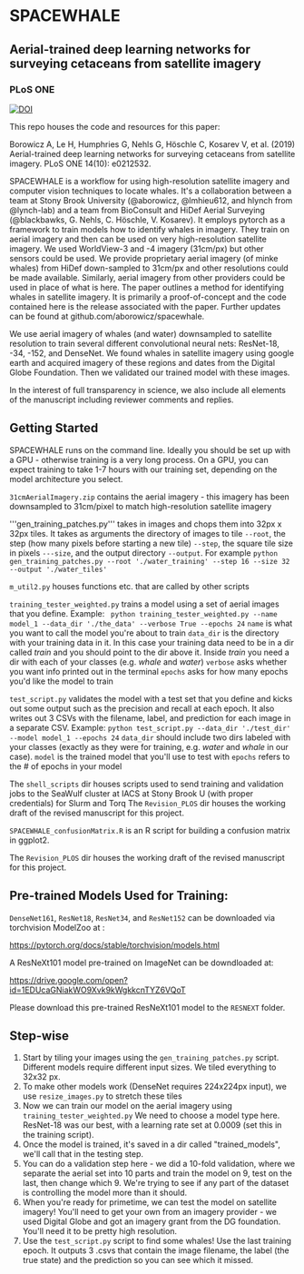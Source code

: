 # SPACEWHALE
## Aerial-trained deep learning networks for surveying cetaceans from satellite imagery
### PLoS ONE
[![DOI](https://zenodo.org/badge/188260533.svg)](https://zenodo.org/badge/latestdoi/188260533)


This repo houses the code and resources for this paper:

Borowicz A, Le H, Humphries G, Nehls G, Höschle C, Kosarev V, et al. (2019) Aerial-trained deep learning networks for surveying cetaceans from satellite imagery. PLoS ONE 14(10): e0212532. 

SPACEWHALE is a workflow for using high-resolution satellite imagery and computer vision techniques to locate whales. It's a collaboration between a team at Stony Brook University (@aborowicz, @lmhieu612, and hlynch from @lynch-lab) and a team from BioConsult and HiDef Aerial Surveying (@blackbawks, G. Nehls, C. Höschle, V. Kosarev). It employs pytorch as a framework to train models how to identify whales in imagery. They train on aerial imagery and then can be used on very high-resolution satellite imagery. We used WorldView-3 and -4 imagery (31cm/px) but other sensors could be used. We provide proprietary aerial imagery (of minke whales) from HiDef down-sampled to 31cm/px and other resolutions could be made available. Similarly, aerial imagery from other providers could be used in place of what is here. 
The paper outlines a method for identifying whales in satellite imagery. It is primarily a proof-of-concept and the code contained here is the release associated with the paper. Further updates can be found at github.com/aborowicz/spacewhale.

We use aerial imagery of whales (and water) downsampled to satellite resolution to train several different convolutional neural nets: ResNet-18, -34, -152, and DenseNet. 
We found whales in satellite imagery using google earth and acquired imagery of these regions and dates from the Digital Globe Foundation. Then we validated our trained model with these images.

In the interest of full transparency in science, we also include all elements of the manuscript including reviewer comments and replies.

## Getting Started

SPACEWHALE runs on the command line. Ideally you should be set up with a GPU - otherwise training is a very long process.
On a GPU, you can expect training to take 1-7 hours with our training set, depending on the model architecture you select.


```31cmAerialImagery.zip``` contains the aerial imagery - this imagery has been downsampled to 31cm/pixel to match high-resolution satellite imagery

'''gen_training_patches.py''' takes in images and chops them into 32px x 32px tiles. It takes as arguments the directory of images to tile ```--root```, the step (how many pixels before starting a new tile) ```--step```, the square tile size in pixels ```---size```, and the output directory ```--output```. For example 
```python gen_training_patches.py --root './water_training' --step 16 --size 32 --output './water_tiles'``` 

```m_util2.py``` houses functions etc. that are called by other scripts

```training_tester_weighted.py``` trains a model using a set of aerial images that you define. Example:
``` python training_tester_weighted.py --name model_1 --data_dir './the_data' --verbose True --epochs 24```
```name``` is what you want to call the model you're about to train
```data_dir``` is the directory with your training data in it. In this case your training data need to be in a dir called *train* and you should point to the dir above it. Inside *train* you need a dir with each of your classes (e.g. *whale* and *water*)
```verbose``` asks whether you want info printed out in the terminal
```epochs``` asks for how many epochs you'd like the model to train

```test_script.py``` validates the model with a test set that you define and kicks out some output such as the precision and recall at each epoch. It also writes out 3 CSVs with the filename, label, and prediction for each image in a separate CSV. Example:
```python test_script.py --data_dir './test_dir' --model model_1 --epochs 24```
```data_dir``` should include two dirs labeled with your classes (exactly as they were for training, e.g. *water* and *whale* in our case). 
```model``` is the trained model that you'll use to test with
```epochs``` refers to the # of epochs in your model

The ```shell_scripts``` dir houses scripts used to send training and validation jobs to the SeaWulf cluster at IACS at Stony Brook U (with proper credentials) for Slurm and Torq
The ```Revision_PLOS``` dir houses the working draft of the revised manuscript for this project.

```SPACEWHALE_confusionMatrix.R``` is an R script for building a confusion matrix in ggplot2.

The ```Revision_PLOS``` dir houses the working draft of the revised manuscript for this project.



## Pre-trained Models Used for Training:

```DenseNet161```,  ```ResNet18```, ```ResNet34```, and ```ResNet152``` can be downloaded via torchvision ModelZoo at :

https://pytorch.org/docs/stable/torchvision/models.html

A ResNeXt101 model pre-trained on ImageNet can be downdloaded at:

https://drive.google.com/open?id=1EDUcaGNiakWO9Xvk9kWgkkcnTYZ6VQoT

Please download this pre-trained ResNeXt101 model to the ```RESNEXT``` folder.

## Step-wise

1. Start by tiling your images using the ```gen_training_patches.py``` script. Different models require different input sizes. We tiled everything to 32x32 px.
1. To make other models work (DenseNet requires 224x224px input), we use ```resize_images.py``` to stretch these tiles 
1. Now we can train our model on the aerial imagery using ```training_tester_weighted.py``` We need to choose a model type here. ResNet-18 was our best, with a learning rate set at 0.0009 (set this in the training script).
1. Once the model is trained, it's saved in a dir called "trained_models", we'll call that in the testing step. 
1. You can do a validation step here - we did a 10-fold validation, where we separate the aerial set into 10 parts and train the model on 9, test on the last, then change which 9. We're trying to see if any part of the dataset is controlling the model more than it should.
1. When you're ready for primetime, we can test the model on satellite imagery! You'll need to get your own from an imagery provider - we used Digital Globe and got an imagery grant from the DG foundation. You'll need it to be pretty high resolution.
1. Use the ```test_script.py``` script to find some whales! Use the last training epoch. It outputs 3 .csvs that contain the image filename, the label (the true state) and the prediction so you can see which it missed.
